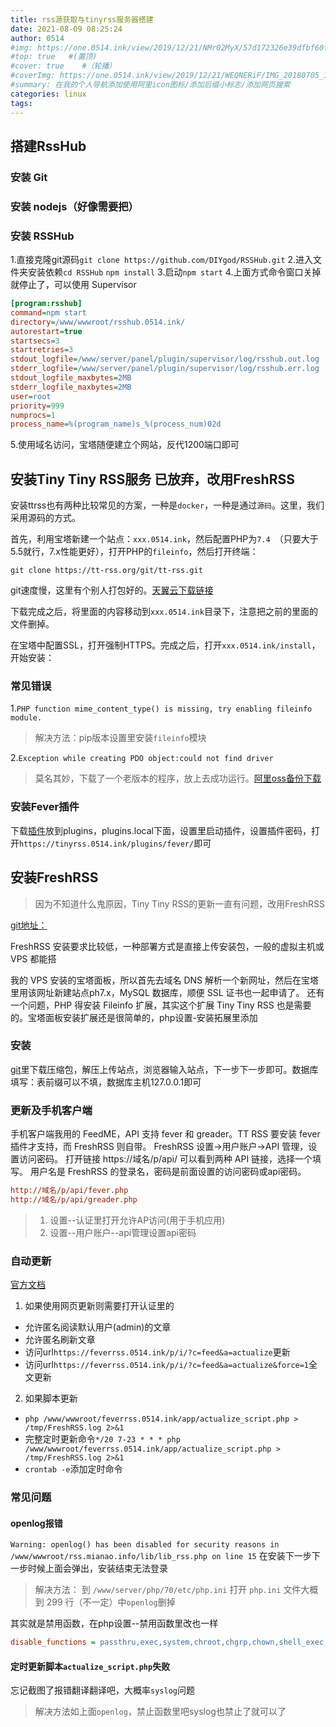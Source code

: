 ```yaml
---
title: rss源获取与tinyrss服务器搭建
date: 2021-08-09 08:25:24
author: 0514
#img: https://one.0514.ink/view/2019/12/21/NMr02MyX/57d172326e39dfbf60fcdb795a08e758.jpg
#top: true   #(置顶)
#cover: true    #（轮播）
#coverImg: https://one.0514.ink/view/2019/12/21/WEQNERiF/IMG_20180705_173106.jpg
#summary: 在我的个人导航添加使用阿里icon图标/添加后缀小标志/添加网页搜索
categories: linux
tags:
---
```


## 搭建RssHub

### 安装 Git

### 安装 nodejs（好像需要把）

### 安装 RSSHub

1.直接克隆git源码`git clone https://github.com/DIYgod/RSSHub.git`
2.进入文件夹安装依赖`cd RSSHub` `npm install`
3.启动`npm start`
4.上面方式命令窗口关掉就停止了，可以使用 Supervisor

``` ini
[program:rsshub]
command=npm start
directory=/www/wwwroot/rsshub.0514.ink/
autorestart=true
startsecs=3
startretries=3
stdout_logfile=/www/server/panel/plugin/supervisor/log/rsshub.out.log
stderr_logfile=/www/server/panel/plugin/supervisor/log/rsshub.err.log
stdout_logfile_maxbytes=2MB
stderr_logfile_maxbytes=2MB
user=root
priority=999
numprocs=1
process_name=%(program_name)s_%(process_num)02d
```

5.使用域名访问，宝塔随便建立个网站，反代1200端口即可

## 安装Tiny Tiny RSS服务  已放弃，改用FreshRSS

安装ttrss也有两种比较常见的方案，一种是`docker`，一种是通过`源码`。这里，我们采用源码的方式。

首先，利用宝塔新建一个站点：`xxx.0514.ink`，然后配置PHP为`7.4 `（只要大于5.5就行，7.x性能更好），打开PHP的`fileinfo`，然后打开终端：

`git clone https://tt-rss.org/git/tt-rss.git `

git速度慢，这里有个别人打包好的。[天翼云下载链接](https://www.machunjie.com/go/?url=https://cloud.189.cn/t/qUZv6z2uUnim%EF%BC%88%E8%AE%BF%E9%97%AE%E7%A0%81%EF%BC%9A8fws%EF%BC%89)

下载完成之后，将里面的内容移动到`xxx.0514.ink`目录下，注意把之前的里面的文件删掉。

在宝塔中配置SSL，打开强制HTTPS。完成之后，打开`xxx.0514.ink/install`，开始安装：

### 常见错误

1.`PHP function mime_content_type() is missing, try enabling fileinfo module.`
> 解决方法：pip版本设置里安装`fileinfo`模块

2.`Exception while creating PDO object:could not find driver`
> 莫名其妙，下载了一个老版本的程序，放上去成功运行。[阿里oss备份下载](https://remuxo.oss-cn-hangzhou.aliyuncs.com/bf/tt-rss.zip)

### 安装Fever插件

下载[插件](https://remuxo.oss-cn-hangzhou.aliyuncs.com/bf/fever.7z)放到plugins，plugins.local下面，设置里启动插件，设置插件密码，打开`https://tinyrss.0514.ink/plugins/fever/`即可

## 安装FreshRSS

>因为不知道什么鬼原因，Tiny Tiny RSS的更新一直有问题，改用FreshRSS

[git地址：](https://github.com/FreshRSS/FreshRSS)

FreshRSS 安装要求比较低，一种部署方式是直接上传安装包，一般的虚拟主机或 VPS 都能搭

我的 VPS 安装的宝塔面板，所以首先去域名 DNS 解析一个新网址，然后在宝塔里用该网址新建站点ph7.x，MySQL 数据库，顺便 SSL 证书也一起申请了。
还有一个问题，PHP 得安装 Fileinfo 扩展，其实这个扩展 Tiny Tiny RSS 也是需要的。宝塔面板安装扩展还是很简单的，php设置-安装拓展里添加

### 安装

[git](https://github.com/FreshRSS/FreshRSS)里下载压缩包，解压上传站点，浏览器输入站点，下一步下一步即可。数据库填写：表前缀可以不填，数据库主机127.0.0.1即可

### 更新及手机客户端

手机客户端我用的 FeedME，API 支持 fever 和 greader。TT RSS 要安装 fever 插件才支持，而 FreshRSS 则自带。
FreshRSS 设置->用户账户->API 管理，设置访问密码。
打开链接 https://域名/p/api/ 可以看到两种 API 链接，选择一个填写。
用户名是 FreshRSS 的登录名，密码是前面设置的访问密码或api密码。

``` ini
http://域名/p/api/fever.php
http://域名/p/api/greader.php
```

> 1. 设置--认证里打开允许AP访问(用于手机应用)
> 1. 设置--用户账户--api管理设置api密码

### 自动更新

[官方文档](https://freshrss.github.io/FreshRSS/en/users/03_Main_view.html#refreshing-feeds)

1. 如果使用网页更新则需要打开认证里的

* 允许匿名阅读默认用户(admin)的文章
* 允许匿名刷新文章
* 访问url`https://feverrss.0514.ink/p/i/?c=feed&a=actualize`更新
* 访问url`https://feverrss.0514.ink/p/i/?c=feed&a=actualize&force=1`全文更新

2. 如果脚本更新

* `php /www/wwwroot/feverrss.0514.ink/app/actualize_script.php > /tmp/FreshRSS.log 2>&1`
* 完整定时更新命令`*/20 7-23 * * * php /www/wwwroot/feverrss.0514.ink/app/actualize_script.php > /tmp/FreshRSS.log 2>&1`
* `crontab -e`添加定时命令

### 常见问题

#### openlog报错

`Warning: openlog() has been disabled for security reasons in /www/wwwroot/rss.mianao.info/lib/lib_rss.php on line 15`
在安装下一步下一步时候上面会弹出，安装结束无法登录

> 解决方法：
到 `/www/server/php/70/etc/php.ini` 打开 `php.ini` 文件大概到 299 行（不一定）中`openlog`删掉

其实就是禁用函数，在php设置--禁用函数里改也一样

``` ini
disable_functions = passthru,exec,system,chroot,chgrp,chown,shell_exec,popen,proc_open,ini_alter,ini_restore,dl,syslog,openlog,readlink,symlink,popepassthru
```

#### 定时更新脚本`actualize_script.php`失败

忘记截图了报错翻译翻译吧，大概率`syslog`问题

>解决方法如上面`openlog`，禁止函数里吧syslog也禁止了就可以了

